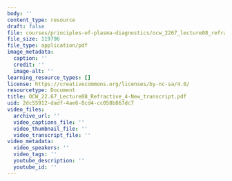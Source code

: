 ```yaml
---
body: ''
content_type: resource
draft: false
file: courses/principles-of-plasma-diagnostics/ocw_2267_lecture08_refractive_4-new_transcript.pdf
file_size: 119796
file_type: application/pdf
image_metadata:
  caption: ''
  credit: ''
  image-alt: ''
learning_resource_types: []
license: https://creativecommons.org/licenses/by-nc-sa/4.0/
resourcetype: Document
title: OCW_22.67_Lecture08_Refractive_4-New_transcript.pdf
uid: 2dc55912-dadf-4ae6-8cd4-cc058b867dc7
video_files:
  archive_url: ''
  video_captions_file: ''
  video_thumbnail_file: ''
  video_transcript_file: ''
video_metadata:
  video_speakers: ''
  video_tags: ''
  youtube_description: ''
  youtube_id: ''
---
```

